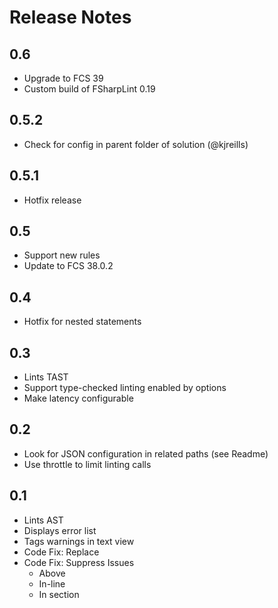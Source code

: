 Release Notes
============

0.6
----

* Upgrade to FCS 39
* Custom build of FSharpLint 0.19

0.5.2
----

* Check for config in parent folder of solution (@kjreills)

0.5.1
----

* Hotfix release

0.5
----

* Support new rules
* Update to FCS 38.0.2

0.4
----

* Hotfix for nested statements

0.3
----

* Lints TAST
* Support type-checked linting enabled by options
* Make latency configurable

0.2
----

* Look for JSON configuration in related paths (see Readme)
* Use throttle to limit linting calls

0.1
----

* Lints AST
* Displays error list 
* Tags warnings in text view
* Code Fix: Replace
* Code Fix: Suppress Issues
  * Above
  * In-line
  * In section
